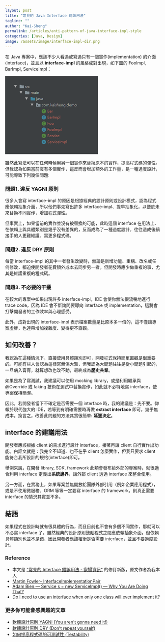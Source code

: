 ```yaml
---
layout: post
title: "常見的 Java Interface 錯誤用法"
tagline: ""
author: "Kai-Sheng"
permalink: /articles/anti-pattern-of-java-interface-impl-style
categories: [Java, Design]
image: /assets/image/interface-impl-dir.png
--- 
```


在 Java 專案中，應該不少人看過或寫過只有一個實作(implementation) 的介面 (interface)，並且以 **interface-impl** 的風格成對出現，如下圖的 FooImpl, BarImpl, ServiceImpl：

![常見的 Interface 錯誤用法](/assets/image/interface-impl-dir.png?margin=vertical-medium)

雖然此寫法可以在任何時候用另一個實作來替換原本的實作，提高程式碼的彈性。但我認為如果當前沒有多個實作，這反而會增加額外的工作量，是一種過度設計，可能導致下列幾個問題:

### **問題1. 違反 YAGNI 原則**
很多人會寫 interface-impl 的原因是根據經典的設計原則或設計模式，認為程式應依賴抽象介面，所以他們事先寫出許多 interface-impl、提早抽象化，以便於未來替換不同實作，增加程式彈性。

但事實上，如果當前的實作並沒有被替換的可能，此時這個 interface 在用法上、在依賴上與具體類別是幾乎沒有差異的，反而成為了一種過度設計，往往造成後續接手的人更難維護、寫更多程式碼。

### **問題2. 違反 DRY 原則**
每當 interface-impl 的其中一者發生改變時，無論是新增功能、重構、改名或任何修改，都迫使開發者花費額外成本去同步另一者。但開發時應少做重複的事，尤其是維護重複的程式碼。

### **問題3. 不必要的干擾**
在較大的專案中如果出現許多 interface-impl，IDE 會使你無法很流暢地進行 trace code，因為 IDE 會不斷詢問要導向 interface 或 implementation，這將會打擊開發者的工作效率與心理感受。

此外，成對出現的 interface-impl 表示檔案數量是比原本多一倍的，這不僅讓專案虛胖，也連帶增加複雜度、變得更不直觀。
 
## **如何改善？**
我認為在這種情況下，直接使用具體類別即可，開發程式保持簡單直觀是很重要的。可能有些人會認為這樣寫無傷大雅，但我認為大問題往往是從小問題引起的，一旦病入膏肓，就算想改也改不動，最終成為**歷史共業**。

如果是為了寫測試，我建議可以使用 mocking library，或是利用繼承與 @Override 或 faking 技術在測試中替換實作，如此就不必特地寫 interface，使專案保持簡潔。

因此，若開發者當下不確定是否需要一個 interface 時，我的建議是：先不要。仰賴於現代強大的 IDE，若等到有明確需要時再做 **extract interface** 即可，幾乎無成本。換言之，改善此問題的方法其實很簡單: **延遲決定**。 

## **interface 的建議用法**
開發者應該根據 client 的需求進行設計 interface，接著再讓 client 自行實作出功能。白話文就是：我完全不知道、也不在乎 client 怎麼實作，但我只要求 client 能符合我所設計的規格(interface)即可。

舉例來說，在開發 library, SDK, framework 此類會發布給外部的專案時，就很適合利用 interface 定義出**系統邊界**，讓外部 client 透過 interface 來整合使用。

另一方面，在實務上，如果專案並無開放給團隊外部引用（例如企業應用程式），或是不使用微服務、ORM 等等一定要寫 interface 的 framework，則真正需要 interface 的情況其實並不多。

## **結語**
如果程式在設計時就有很具體的行為，而且目前也不會有多個不同實作，那就可以不必寫 interface 了。雖然經典的設計原則鼓勵程式之間應依賴抽象介面，但依賴具體類別也並不是錯，因此開發者應該權衡是否需要 interface，並且不要過度設計。
### **Reference**
- 本文是 ["常見的 Interface 錯誤用法 - 叡揚資訊"](https://www.gss.com.tw/blog/interface) 的修訂新版，原文作者為我本人
- [Martin Fowler- InterfaceImplementationPair](https://martinfowler.com/bliki/InterfaceImplementationPair.html)
- [Adam Bien — Service s = new ServiceImpl() — Why You Are Doing That?](http://adambien.blog/roller/abien/entry/service_s_new_serviceimpl_why)
- [Do I need to use an interface when only one class will ever implement it?](https://softwareengineering.stackexchange.com/questions/159813/do-i-need-to-use-an-interface-when-only-one-class-will-ever-implement-it/159815#159815)

### **更多你可能會感興趣的文章**
- [軟體設計原則 YAGNI (You aren't gonna need it!)](/articles/yagni-principle)
- [軟體設計原則 DRY (Don't repeat yourself)](/articles/dry-principle)
- [如何提高程式碼的可測試性 (Testability)](/articles/testability)
